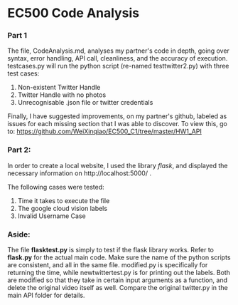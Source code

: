 # EC500 Code Analysis

   ### Part 1
    
The file, CodeAnalysis.md, analyses my partner's code in depth, going over syntax, error handling, API call, cleanliness, and the accuracy of execution.
testcases.py will run the python script (re-named testtwitter2.py) with three test cases: 
  1. Non-existent Twitter Handle
  2. Twitter Handle with no photos
  3. Unrecognisable .json file or twitter credentials
  
Finally, I have suggested improvements, on my partner's github, labeled as issues for each missing section that I was able to discover. To view this, go to: https://github.com/WeiXinqiao/EC500_C1/tree/master/HW1_API


   ### Part 2:
    
In order to create a local website, I used the library *flask*, and displayed the necessary information on http://localhost:5000/ .

The following cases were tested:
1. Time it takes to execute the file
2. The google cloud vision labels
3. Invalid Username Case



### Aside:

The file **flasktest.py** is simply to test if the flask library works. Refer to **flask.py** for the actual main code. 
Make sure the name of the python scripts are consistent, and all in the same file. 
modified.py is specifically for returning the time, while newtwittertest.py is for printing out the labels. Both are modified so that they take in certain input arguments as a function, and delete the original video itself as well. Compare the original twitter.py in the main API folder for details.

